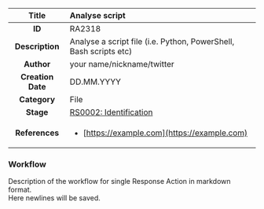 | Title                       | Analyse script         |
|:---------------------------:|:--------------------|
| **ID**                      | RA2318            |
| **Description**             | Analyse a script file (i.e. Python, PowerShell, Bash scripts etc)   |
| **Author**                  | your name/nickname/twitter        |
| **Creation Date**           | DD.MM.YYYY |
| **Category**                | File      |
| **Stage**                   |[RS0002: Identification](../Response_Stages/RS0002.md)| 
| **References** |<ul><li>[https://example.com](https://example.com)</li></ul>|

### Workflow

Description of the workflow for single Response Action in markdown format.  
Here newlines will be saved.  
